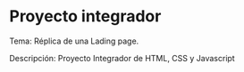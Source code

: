 # Proyecto integrador

Tema: Réplica de una Lading page.

Descripción:
Proyecto Integrador de HTML, CSS y Javascript
